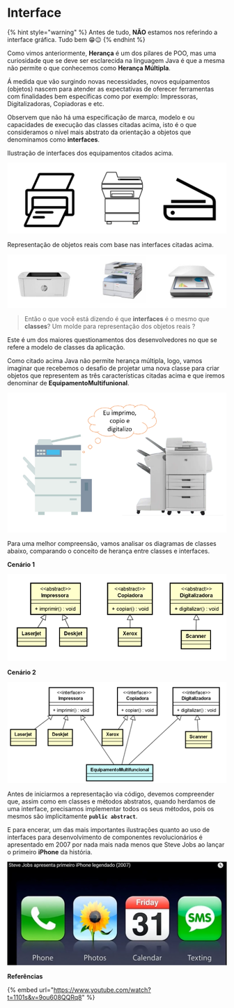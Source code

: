 # Interface

{% hint style="warning" %}
Antes de tudo, **NÃO** estamos nos referindo a interface gráfica. Tudo bem 😁😉
{% endhint %}

Como vimos anteriormente, **Herança** é um dos pilares de POO, mas uma curiosidade que se deve ser esclarecida na linguagem Java é que a mesma não permite o que conhecemos como **Herança Múltipla**.

Á medida que vão surgindo novas necessidades, novos equipamentos (objetos) nascem para atender as expectativas de oferecer ferramentas com finalidades bem específicas como por exemplo: Impressoras, Digitalizadoras, Copiadoras e etc.

Observem que não há uma especificação de marca, modelo e ou capacidades de execução das classes citadas acima, isto é o que consideramos o nível mais abstrato da orientação a objetos que denominamos como **interfaces**.

Ilustração de interfaces dos equipamentos citados acima.

![](<../.gitbook/assets/image (11) (1).png>)

Representação de objetos reais com base nas interfaces citadas acima.

![](<../.gitbook/assets/image (20) (1).png>)

> Então o que você está dizendo é que **interfaces** é o mesmo que **classes**? Um molde para representação dos objetos reais ?

Este é um dos maiores questionamentos dos desenvolvedores no que se refere a modelo de classes da aplicação.

Como citado acima Java não permite herança múltipla, logo, vamos imaginar que recebemos o desafio de projetar uma nova classe para criar objetos que representem as três características citadas acima e que iremos denominar de **EquipamentoMultifunional**.

![](<../.gitbook/assets/image (11).png>)

Para uma melhor compreensão, vamos analisar os diagramas de classes abaixo, comparando o conceito de herança entre classes e interfaces.

**Cenário 1**

![Exemplo de aplicação de Herança entre classes](<../.gitbook/assets/image (3).png>)

**Cenário 2**

![Ilustração do uso de interfaces para aplicar Herança Múltipla](<../.gitbook/assets/image (20).png>)

Antes de iniciarmos a representação via código, devemos compreender que, assim como em classes e métodos abstratos, quando herdamos de uma interface, precisamos implementar todos os seus métodos, pois os mesmos são implicitamente **`public abstract`**.

E para encerar, um das mais importantes ilustrações quanto ao uso de interfaces para desenvolvimento de componentes revolucionários é apresentado em 2007 por nada mais nada menos que Steve Jobs ao lançar o primeiro **iPhone** da história.

![](<../.gitbook/assets/image (4).png>)

**Referências**

{% embed url="https://www.youtube.com/watch?t=1101s&v=9ou608QQRq8" %}
